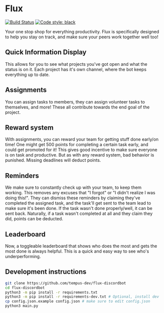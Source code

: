 # Flux
[![Build Status](https://travis-ci.com/tempus-dev/flux-discordbot.svg?branch=master)](https://travis-ci.com/tempus-dev/flux-discordbot)
[![Code style: black](https://img.shields.io/badge/code%20style-black-000000.svg)](https://github.com/psf/black)

Your one stop shop for everything productivity. Flux is specifically designed to help you stay on track, and make sure your peers work together well too!

## Quick Information Display

This allows for you to see what projects you've got open and what the status is on it.
Each project has it's own channel, where the bot keeps everything up to date.

## Assignments

You can assign tasks to members, they can assign volunteer tasks to themselves, and more! These all contribute towards the end goal of the project.

## Reward system

With assignments, you can reward your team for getting stuff done early/on time! One might get 500 points for completing a certain task early, and could get promoted for it!
This gives good incentive to make sure everyone is on task and productive. But as with any reward system, bad behavior is punished. Missing deadlines will deduct points.

## Reminders

We make sure to constantly check up with your team, to keep them working. This removes any excuses that "I forgot" or "I didn't realize I was doing this!".
They can dismiss these reminders by claiming they've completed the assigned task, and the task'll get sent to the team lead to make sure it's been done.
If the task wasn't done properly/well, it can be sent back. Naturally, if a task wasn't completed at all and they claim they did, points can be deducted.

## Leaderboard

Now, a toggleable leaderboard that shows who does the most and gets the most done is always helpful. This is a quick and easy way to see who's underperforming.

## Development instructions

```bash
git clone https://github.com/tempus-dev/flux-discordbot
cd flux-discordbot
python3 -m pip install -r requirements.txt
python3 -m pip install -r requirements-dev.txt # Optional, install dev dependencies
cp config.json.example config.json # make sure to edit config.json
python3 main.py
```
